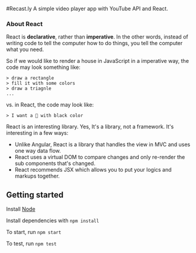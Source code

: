 #Recast.ly
A simple video player app with YouTube API and React.



### About React

React is **declarative**, rather than **imperative**. In the other words, instead of writing code to tell the computer how to do things, you tell the computer what you need.

So if we would like to render a house in JavaScript in a imperative way, the code may look something like:

```
> draw a rectangle
> fill it with some colors
> draw a triagnle
...
```

vs. in React, the code may look like:

```
> I want a 🏡 with black color
```

React is an interesting library. Yes, It's a library, not a framework. It's interesting in a few ways:

- Unlike Angular, React is a library that handles the view in MVC and uses one way data flow.
- React uses a virtual DOM to compare changes and only re-render the sub components that's changed.
- React recommends JSX which allows you to put your logics and markups together.



## Getting started

Install [Node](https://nodejs.org/en/)

Install dependencies with `npm install`

To start, run `npm start`

To test, run `npm test`



